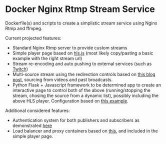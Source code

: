# Docker Nginx Rtmp Stream Service
Dockerfile(s) and scripts to create a simplistic stream service using Nginx Rtmp and ffmpeg.

Current projected features:
- Standard Nginx Rtmp server to provide custom streams
- Simple player page based on [hls.js](https://github.com/dailymotion/hls.js) (most likely copy/pasting a basic example with the right stream url)
- Stream re-encoding and auto pushing to external services (such as [Twitch](https://twitch.tv))
- Multi-source stream using the redirection controls based on [this blog post](http://nginx-rtmp.blogspot.de/2014/01/redirecting-streams-in-version-111.html), sourcing from videos and past broadcasts.
- Python Flask + Javascript framework to be determined app to create an interactive page to control both of the above (running/stopping the stream, chosing the source from a dynamic list), possibly including the above HLS player. 
  Configuration based on [this example](https://hub.docker.com/r/p0bailey/docker-flask/).

Additional considered features:
- Authentication system for both publishers and subscribers as demonstrated [here](https://github.com/Nesseref/nginx-rtmp-auth)
- Load balancer and proxy containers based on [this](https://github.com/deluxor/nodejs-nginx-rtmp-balancer), and included in the simple player page.
